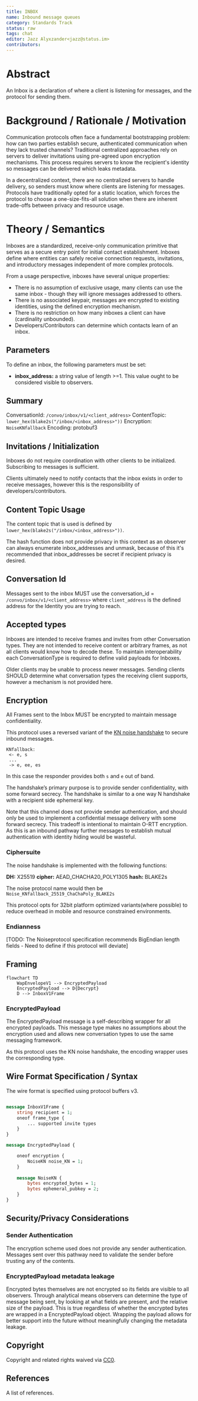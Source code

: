 ```yaml
---
title: INBOX
name: Inbound message queues
category: Standards Track
status: raw
tags: chat
editor: Jazz Alyxzander<jazz@status.im>
contributors:
---
```

# Abstract

An Inbox is a declaration of where a client is listening for messages, and the protocol for sending them.

# Background / Rationale / Motivation

Communication protocols often face a fundamental bootstrapping problem: how can two parties establish secure, authenticated communication when they lack trusted channels?
Traditional centralized approaches rely on servers to deliver invitations using pre-agreed upon encryption mechanisms. 
This process requires servers to know the recipient's identity so messages can be delivered which leaks metadata.  

In a decentralized context, there are no centralized servers to handle delivery, so senders must know where clients are listening for messages. 
Protocols have traditionally opted for a static location, which forces the protocol to choose a one-size-fits-all solution when there are inherent trade-offs between privacy and resource usage. 

# Theory / Semantics

Inboxes are a standardized, receive-only communication primitive that serves as a secure entry point for initial contact establishment. 
Inboxes define where entities can safely receive connection requests, invitations, and introductory messages independent of more complex protocols.

From a usage perspective, inboxes have several unique properties:
- There is no assumption of exclusive usage, many clients can use the same inbox - though they will ignore messages addressed to others.
- There is no associated keypair, messages are encrypted to existing identities, using the defined encryption mechanism.
- There is no restriction on how many inboxes a client can have (cardinality unbounded). 
- Developers/Contributors can determine which contacts learn of an inbox.

## Parameters 

To define an inbox, the following parameters must be set:
- **inbox_address:** a string value of length >=1. This value ought to be considered visible to observers. 

## Summary

ConversationId: `/convo/inbox/v1/<client_address>`
ContentTopic: `lower_hex(blake2s("/inbox/<inbox_address>"))`
Encryption: `NoiseKNfallback`
Encoding: protobuf3

## Invitations / Initialization

Inboxes do not require coordination with other clients to be initialized. Subscribing to messages is sufficient.

Clients ultimately need to notify contacts that the inbox exists in order to receive messages, however this is the responsibility of developers/contributors.

## Content Topic Usage

The content topic that is used is defined by `lower_hex(blake2s("/inbox/<inbox_address>"))`. 

The hash function does not provide privacy in this context as an observer can always enumerate inbox_addresses and unmask, because of this it's recommended that inbox_addresses be secret if recipient privacy is desired. 

## Conversation Id

Messages sent to the inbox MUST use the conversation_id = `/convo/inbox/v1/<client_address>` where `client_address` is the defined address for the Identity you are trying to reach. 

## Accepted types
Inboxes are intended to receive frames and invites from other Conversation types. They are not intended to receive content or arbitrary frames, as not all clients would know how to decode these. 
To maintain interoperability each ConversationType is required to define valid payloads for Inboxes.

Older clients may be unable to process newer messages. 
Sending clients SHOULD determine what conversation types the receiving client supports, however a mechanism is not provided here.

## Encryption

All Frames sent to the Inbox MUST be encrypted to maintain message confidentiality. 

This protocol uses a reversed variant of the [KN noise handshake](https://noiseexplorer.com/patterns/KN/) to secure inbound messages.

 ```noise
KNfallback:
  <- e, s
  ...
  -> e, ee, es	
 ```

In this case the responder provides both `s` and `e` out of band. 

The handshake’s primary purpose is to provide sender confidentiality, with some forward secrecy. 
The handshake is similar to a one way N handshake with a recipient side ephemeral key.   

Note that this channel does not provide sender authentication, and should only be used to implement a confidential message delivery with some forward secrecy.
This tradeoff is intentional to maintain O-RTT encryption. As this is an inbound pathway further messages to establish mutual authentication with identity hiding would be wasteful. 

### Ciphersuite

The noise handshake is implemented with the following functions:

**DH:** X25519
**cipher:** AEAD_CHACHA20_POLY1305 
**hash:** BLAKE2s 

The noise protocol name would then be `Noise_KNfallback_25519_ChaChaPoly_BLAKE2s`

This protocol opts for 32bit platform optimized variants(where possible) to reduce overhead in mobile and resource constrained environments.

### Endianness

[TODO: The Noiseprotocol specification recommends BigEndian length fields - Need to define if this protocol will deviate]

## Framing 
```mermaid 
flowchart TD
    WapEnvelopeV1 --> EncryptedPayload
    EncryptedPayload --> D{Decrypt}
    D --> InboxV1Frame
```

### EncryptedPayload

The EncryptedPayload message is a self-describing wrapper for all encrypted payloads. 
This message type makes no assumptions about the encryption used and allows new conversation types to use the same messaging framework.

As this protocol uses the KN noise handshake, the encoding wrapper uses the corresponding type. 

## Wire Format Specification / Syntax

The wire format is specified using protocol buffers v3.

```protobuf

message InboxV1Frame {
    string recipient = 1;
    oneof frame_type {
        ... supported invite types
    }
}

message EncryptedPayload {

    oneof encryption {
		NoiseKN noise_KN = 1;
    }
   
    message NoiseKN {
        bytes encrypted_bytes = 1;
        bytes ephemeral_pubkey = 2;
    }
}

```

## Security/Privacy Considerations

### Sender Authentication

The encryption scheme used does not provide any sender authentication. 
Messages sent over this pathway need to validate the sender before trusting any of the contents.

### EncryptedPayload metadata leakage

Encrypted bytes themselves are not encrypted so its fields are visible to all observers. 
Through analytical means observers can determine the type of message being sent, by looking at what fields are present, and the relative size of the payload. 
This is true regardless of whether the encrypted bytes are wrapped in a EncryptedPayload object. 
Wrapping the payload allows for better support into the future without meaningfully changing the metadata leakage. 

## Copyright

Copyright and related rights waived via [CC0](https://creativecommons.org/publicdomain/zero/1.0/).


## References

A list of references.
